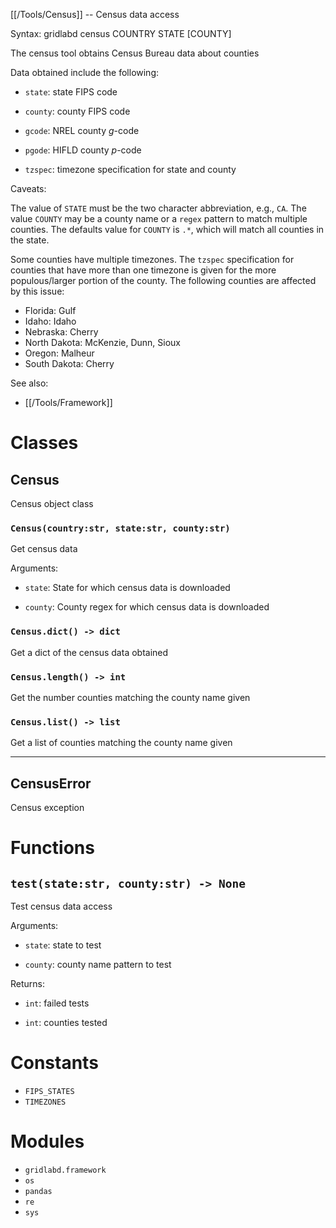 [[/Tools/Census]] -- Census data access

Syntax: gridlabd census COUNTRY STATE [COUNTY]

The census tool obtains Census Bureau data about counties

Data obtained include the following:

* `state`: state FIPS code

* `county`: county FIPS code

* `gcode`: NREL county $g$-code

* `pgode`: HIFLD county $p$-code

* `tzspec`: timezone specification for state and county

Caveats:

The value of `STATE` must be the two character abbreviation, e.g., `CA`.  The
value `COUNTY` may be a county name or a `regex` pattern to match multiple
counties.  The defaults value for `COUNTY` is `.*`, which will match all
counties in the state.

Some counties have multiple timezones. The `tzspec` specification for counties
that have more than one timezone is given for the more populous/larger portion of
the county. The following counties are affected by this issue:

* Florida: Gulf
* Idaho: Idaho
* Nebraska: Cherry
* North Dakota: McKenzie, Dunn, Sioux
* Oregon: Malheur
* South Dakota: Cherry

See also:

* [[/Tools/Framework]]



# Classes

## Census

Census object class

### `Census(country:str, state:str, county:str)`

Get census data

Arguments:

* `state`: State for which census data is downloaded

* `county`: County regex for which census data is downloaded


### `Census.dict() -> dict`

Get a dict of the census data obtained

### `Census.length() -> int`

Get the number counties matching the county name given

### `Census.list() -> list`

Get a list of counties matching the county name given

---

## CensusError

Census exception

# Functions

## `test(state:str, county:str) -> None`

Test census data access

Arguments:

* `state`: state to test

* `county`: county name pattern to test

Returns:

* `int`: failed tests

* `int`: counties tested


# Constants

* `FIPS_STATES`
* `TIMEZONES`

# Modules

* `gridlabd.framework`
* `os`
* `pandas`
* `re`
* `sys`
